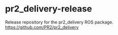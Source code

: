 pr2_delivery-release
====================

Release repository for the pr2_delivery ROS package. https://github.com/PR2/pr2_delivery
